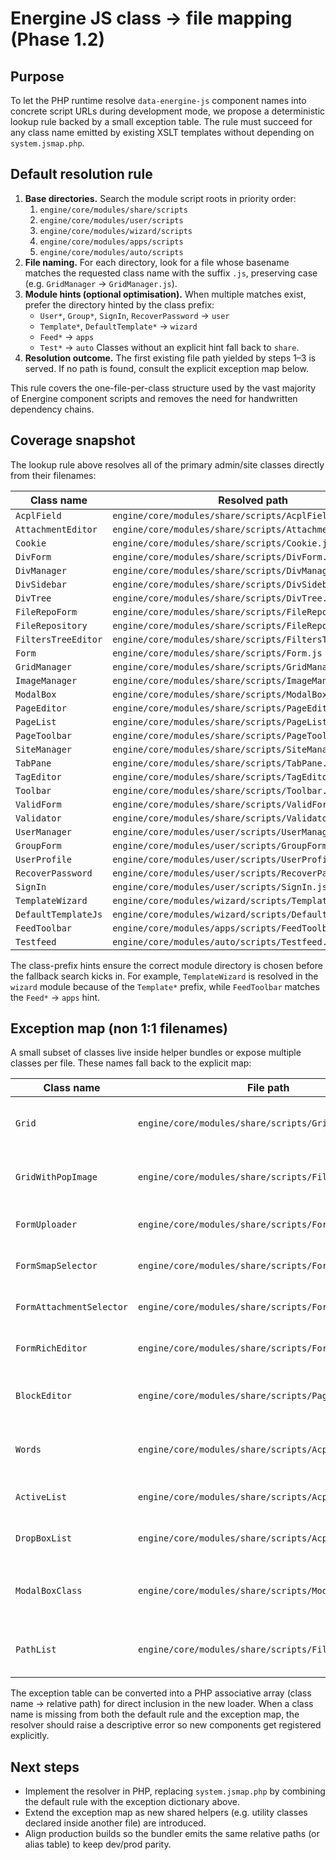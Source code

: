 # Energine JS class → file mapping (Phase 1.2)

## Purpose
To let the PHP runtime resolve `data-energine-js` component names into concrete script URLs during development mode, we propose a deterministic lookup rule backed by a small exception table. The rule must succeed for any class name emitted by existing XSLT templates without depending on `system.jsmap.php`.

## Default resolution rule
1. **Base directories.** Search the module script roots in priority order:
   1. `engine/core/modules/share/scripts`
   2. `engine/core/modules/user/scripts`
   3. `engine/core/modules/wizard/scripts`
   4. `engine/core/modules/apps/scripts`
   5. `engine/core/modules/auto/scripts`
2. **File naming.** For each directory, look for a file whose basename matches the requested class name with the suffix `.js`, preserving case (e.g. `GridManager` → `GridManager.js`).
3. **Module hints (optional optimisation).** When multiple matches exist, prefer the directory hinted by the class prefix:
   - `User*`, `Group*`, `SignIn`, `RecoverPassword` → `user`
   - `Template*`, `DefaultTemplate*` → `wizard`
   - `Feed*` → `apps`
   - `Test*` → `auto`
   Classes without an explicit hint fall back to `share`.
4. **Resolution outcome.** The first existing file path yielded by steps 1–3 is served. If no path is found, consult the explicit exception map below.

This rule covers the one-file-per-class structure used by the vast majority of Energine component scripts and removes the need for handwritten dependency chains.

## Coverage snapshot
The lookup rule above resolves all of the primary admin/site classes directly from their filenames:

| Class name | Resolved path |
| --- | --- |
| `AcplField` | `engine/core/modules/share/scripts/AcplField.js` |
| `AttachmentEditor` | `engine/core/modules/share/scripts/AttachmentEditor.js` |
| `Cookie` | `engine/core/modules/share/scripts/Cookie.js` |
| `DivForm` | `engine/core/modules/share/scripts/DivForm.js` |
| `DivManager` | `engine/core/modules/share/scripts/DivManager.js` |
| `DivSidebar` | `engine/core/modules/share/scripts/DivSidebar.js` |
| `DivTree` | `engine/core/modules/share/scripts/DivTree.js` |
| `FileRepoForm` | `engine/core/modules/share/scripts/FileRepoForm.js` |
| `FileRepository` | `engine/core/modules/share/scripts/FileRepository.js` |
| `FiltersTreeEditor` | `engine/core/modules/share/scripts/FiltersTreeEditor.js` |
| `Form` | `engine/core/modules/share/scripts/Form.js` |
| `GridManager` | `engine/core/modules/share/scripts/GridManager.js` |
| `ImageManager` | `engine/core/modules/share/scripts/ImageManager.js` |
| `ModalBox` | `engine/core/modules/share/scripts/ModalBox.js` |
| `PageEditor` | `engine/core/modules/share/scripts/PageEditor.js` |
| `PageList` | `engine/core/modules/share/scripts/PageList.js` |
| `PageToolbar` | `engine/core/modules/share/scripts/PageToolbar.js` |
| `SiteManager` | `engine/core/modules/share/scripts/SiteManager.js` |
| `TabPane` | `engine/core/modules/share/scripts/TabPane.js` |
| `TagEditor` | `engine/core/modules/share/scripts/TagEditor.js` |
| `Toolbar` | `engine/core/modules/share/scripts/Toolbar.js` |
| `ValidForm` | `engine/core/modules/share/scripts/ValidForm.js` |
| `Validator` | `engine/core/modules/share/scripts/Validator.js` |
| `UserManager` | `engine/core/modules/user/scripts/UserManager.js` |
| `GroupForm` | `engine/core/modules/user/scripts/GroupForm.js` |
| `UserProfile` | `engine/core/modules/user/scripts/UserProfile.js` |
| `RecoverPassword` | `engine/core/modules/user/scripts/RecoverPassword.js` |
| `SignIn` | `engine/core/modules/user/scripts/SignIn.js` |
| `TemplateWizard` | `engine/core/modules/wizard/scripts/TemplateWizard.js` |
| `DefaultTemplateJs` | `engine/core/modules/wizard/scripts/DefaultTemplateJs.js` |
| `FeedToolbar` | `engine/core/modules/apps/scripts/FeedToolbar.js` |
| `Testfeed` | `engine/core/modules/auto/scripts/Testfeed.js` |

The class-prefix hints ensure the correct module directory is chosen before the fallback search kicks in. For example, `TemplateWizard` is resolved in the `wizard` module because of the `Template*` prefix, while `FeedToolbar` matches the `Feed*` → `apps` hint.

## Exception map (non 1:1 filenames)
A small subset of classes live inside helper bundles or expose multiple classes per file. These names fall back to the explicit map:

| Class name | File path | Notes |
| --- | --- | --- |
| `Grid` | `engine/core/modules/share/scripts/GridManager.js` | Core grid helper co-located with `GridManager`. |
| `GridWithPopImage` | `engine/core/modules/share/scripts/FileRepository.js` | Utility grid inside the repository module. |
| `FormUploader` | `engine/core/modules/share/scripts/Form.js` | Upload helper declared alongside `Form`. |
| `FormSmapSelector` | `engine/core/modules/share/scripts/Form.js` | Selector widget embedded in `Form.js`. |
| `FormAttachmentSelector` | `engine/core/modules/share/scripts/Form.js` | Attachment picker defined in `Form.js`. |
| `FormRichEditor` | `engine/core/modules/share/scripts/Form.js` | Rich-text bridge defined in `Form.js`. |
| `BlockEditor` | `engine/core/modules/share/scripts/PageEditor.js` | Block-level editor declared within `PageEditor.js`. |
| `Words` | `engine/core/modules/share/scripts/AcplField.js` | Internal autocomplete helper used by `AcplField`. |
| `ActiveList` | `engine/core/modules/share/scripts/AcplField.js` | Base class for autocomplete lists. |
| `DropBoxList` | `engine/core/modules/share/scripts/AcplField.js` | Specialised autocomplete dropdown. |
| `ModalBoxClass` | `engine/core/modules/share/scripts/ModalBox.js` | Singleton implementation backing the `ModalBox` global. |
| `PathList` | `engine/core/modules/share/scripts/FileRepository.js` | Repository path helper bundled with `FileRepository`. |

The exception table can be converted into a PHP associative array (class name → relative path) for direct inclusion in the new loader. When a class name is missing from both the default rule and the exception map, the resolver should raise a descriptive error so new components get registered explicitly.

## Next steps
- Implement the resolver in PHP, replacing `system.jsmap.php` by combining the default rule with the exception dictionary above.
- Extend the exception map as new shared helpers (e.g. utility classes declared inside another file) are introduced.
- Align production builds so the bundler emits the same relative paths (or alias table) to keep dev/prod parity.
